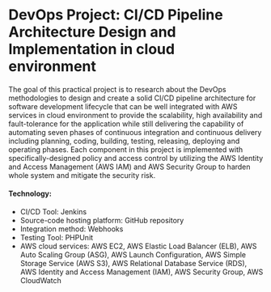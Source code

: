 # DevOps Project: CI/CD Pipeline Architecture Design and Implementation in cloud environment
####
The goal of this practical project is to research about the DevOps methodologies to design and create a solid CI/CD pipeline architecture for software development lifecycle that can be well integrated with AWS services in cloud environment to provide the scalability, high availability and fault-tolerance for the application while still delivering the capability of automating seven phases of continuous integration and continuous delivery including planning, coding, building, testing, releasing, deploying and operating phases. Each component in this project is implemented with specifically-designed policy and access control by utilizing the AWS Identity and Access Management (AWS IAM) and AWS Security Group to harden whole system and mitigate the security risk. 

#### Technology:
+	CI/CD Tool: Jenkins
+	Source-code hosting platform: GitHub repository
+	Integration method: Webhooks
+	Testing Tool: PHPUnit
+	AWS cloud services: AWS EC2, AWS Elastic Load Balancer (ELB), AWS Auto Scaling Group (ASG), AWS Launch Configuration, AWS Simple Storage Service (AWS S3), AWS Relational Database Service (RDS), AWS Identity and Access Management (IAM), AWS Security Group, AWS CloudWatch

